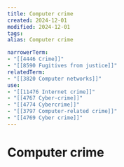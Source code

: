```yaml
---
title: Computer crime
created: 2024-12-01
modified: 2024-12-01
tags: 
alias: Computer crime

narrowerTerm:
- "[[4446 Crime]]"
- "[[8590 Fugitives from justice]]"
relatedTerm:
- "[[3820 Computer networks]]"
use:
- "[[11476 Internet crime]]"
- "[[4767 Cyber-crime]]"
- "[[4774 Cybercrime]]"
- "[[3797 Computer-related crime]]"
- "[[4769 Cyber crime]]"
---
```

# Computer crime
